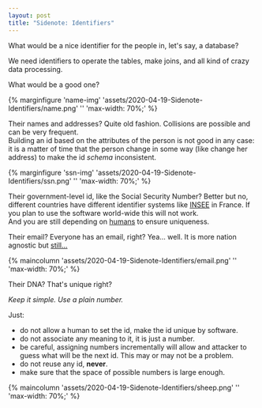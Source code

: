 ```yaml
---
layout: post
title: "Sidenote: Identifiers"
---
```


What would be a nice identifier for the people in, let's say, a database?
<!--more-->

We need identifiers to operate the tables, make joins, and all kind
of crazy data processing.

What would be a good one?

{% marginfigure 'name-img' 'assets/2020-04-19-Sidenote-Identifiers/name.png'
'' 'max-width: 70%;' %}

Their names and addresses? Quite old fashion. Collisions are possible
and can be very frequent. <br />
Building an id based on the attributes of the person is not good
in any case: it is a matter of time that the person change
in some way (like change her address) to make the id *schema* inconsistent.

{% marginfigure 'ssn-img' 'assets/2020-04-19-Sidenote-Identifiers/ssn.png'
'' 'max-width: 70%;' %}

Their government-level id, like the Social Security Number? Better but no,
different countries have different
identifier systems like [INSEE](https://en.wikipedia.org/wiki/INSEE_code)
in France. If you plan to use the software world-wide this
will not work. <br />
And you are still depending on
[humans](https://www.ssa.gov/history/ssn/misused.html) to ensure uniqueness.

Their email? Everyone has an email, right? Yea... well. It is more
nation agnostic but [still...](https://gist.github.com/adamloving/4401361)

{% maincolumn 'assets/2020-04-19-Sidenote-Identifiers/email.png'
'' 'max-width: 70%;' %}

Their DNA? That's unique right?

*Keep it simple. Use a plain number.*

Just:

 - do not allow a human to set the id, make the id unique by software.
 - do not associate any meaning to it, it is just a number.
 - be careful, assigning numbers incrementally will allow and attacker
to guess what will be the next id. This may or may not be a problem.
 - do not reuse any id, **never**.
 - make sure that the space of possible numbers is large enough.

{% maincolumn 'assets/2020-04-19-Sidenote-Identifiers/sheep.png'
'' 'max-width: 70%;' %}
